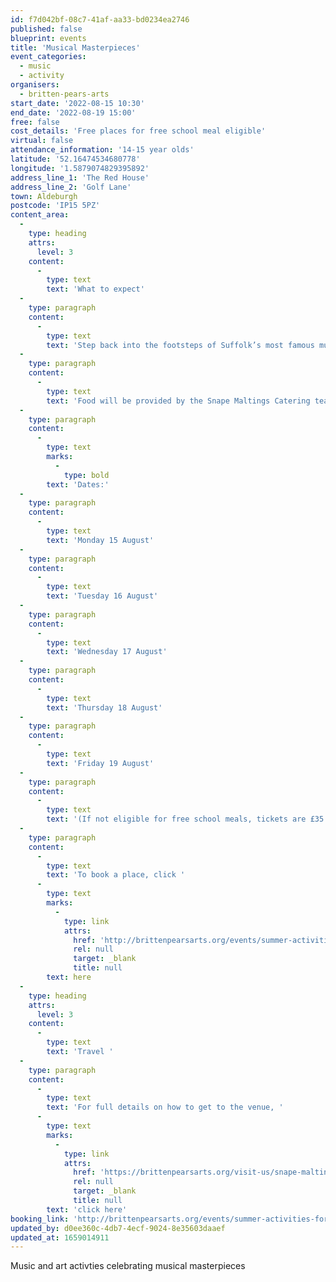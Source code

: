 ```yaml
---
id: f7d042bf-08c7-41af-aa33-bd0234ea2746
published: false
blueprint: events
title: 'Musical Masterpieces'
event_categories:
  - music
  - activity
organisers:
  - britten-pears-arts
start_date: '2022-08-15 10:30'
end_date: '2022-08-19 15:00'
free: false
cost_details: 'Free places for free school meal eligible'
virtual: false
attendance_information: '14-15 year olds'
latitude: '52.16474534680778'
longitude: '1.5879074829395892'
address_line_1: 'The Red House'
address_line_2: 'Golf Lane'
town: Aldeburgh
postcode: 'IP15 5PZ'
content_area:
  -
    type: heading
    attrs:
      level: 3
    content:
      -
        type: text
        text: 'What to expect'
  -
    type: paragraph
    content:
      -
        type: text
        text: 'Step back into the footsteps of Suffolk’s most famous musician this summer with a week of magnificent music and art activities at The Red House, Aldeburgh. Join for 1,2,3,4 or 5 days – you will have the chance to explore the site where musical masterpieces were created, and through fun and games, music and art activities, will achieve an Arts Award qualification, to take home.'
  -
    type: paragraph
    content:
      -
        type: text
        text: 'Food will be provided by the Snape Maltings Catering team and with The Red House Gardens and Snape Maltings marshes on the doorstep, it will be an inspiring outdoors summer.'
  -
    type: paragraph
    content:
      -
        type: text
        marks:
          -
            type: bold
        text: 'Dates:'
  -
    type: paragraph
    content:
      -
        type: text
        text: 'Monday 15 August'
  -
    type: paragraph
    content:
      -
        type: text
        text: 'Tuesday 16 August'
  -
    type: paragraph
    content:
      -
        type: text
        text: 'Wednesday 17 August'
  -
    type: paragraph
    content:
      -
        type: text
        text: 'Thursday 18 August'
  -
    type: paragraph
    content:
      -
        type: text
        text: 'Friday 19 August'
  -
    type: paragraph
    content:
      -
        type: text
        text: '(If not eligible for free school meals, tickets are £35 – lunch included)'
  -
    type: paragraph
    content:
      -
        type: text
        text: 'To book a place, click '
      -
        type: text
        marks:
          -
            type: link
            attrs:
              href: 'http://brittenpearsarts.org/events/summer-activities-for-children'
              rel: null
              target: _blank
              title: null
        text: here
  -
    type: heading
    attrs:
      level: 3
    content:
      -
        type: text
        text: 'Travel '
  -
    type: paragraph
    content:
      -
        type: text
        text: 'For full details on how to get to the venue, '
      -
        type: text
        marks:
          -
            type: link
            attrs:
              href: 'https://brittenpearsarts.org/visit-us/snape-maltings/getting-here'
              rel: null
              target: _blank
              title: null
        text: 'click here'
booking_link: 'http://brittenpearsarts.org/events/summer-activities-for-children'
updated_by: d0ee360c-4db7-4ecf-9024-8e35603daaef
updated_at: 1659014911
---
```

Music and art activties celebrating musical masterpieces